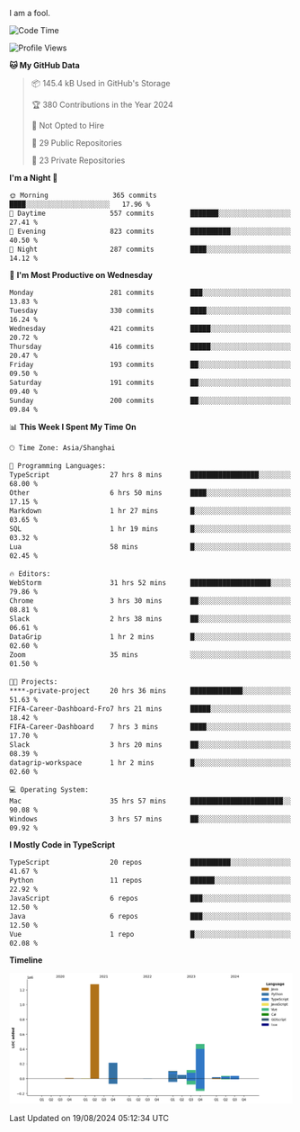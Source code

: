 I am a fool.

<!--START_SECTION:waka-->
![Code Time](http://img.shields.io/badge/Code%20Time-1%2C678%20hrs%2043%20mins-blue)

![Profile Views](http://img.shields.io/badge/Profile%20Views-8-blue)

**🐱 My GitHub Data** 

> 📦 145.4 kB Used in GitHub's Storage 
 > 
> 🏆 380 Contributions in the Year 2024
 > 
> 🚫 Not Opted to Hire
 > 
> 📜 29 Public Repositories 
 > 
> 🔑 23 Private Repositories 
 > 
**I'm a Night 🦉** 

```text
🌞 Morning                365 commits         ████░░░░░░░░░░░░░░░░░░░░░   17.96 % 
🌆 Daytime                557 commits         ███████░░░░░░░░░░░░░░░░░░   27.41 % 
🌃 Evening                823 commits         ██████████░░░░░░░░░░░░░░░   40.50 % 
🌙 Night                  287 commits         ████░░░░░░░░░░░░░░░░░░░░░   14.12 % 
```
📅 **I'm Most Productive on Wednesday** 

```text
Monday                   281 commits         ███░░░░░░░░░░░░░░░░░░░░░░   13.83 % 
Tuesday                  330 commits         ████░░░░░░░░░░░░░░░░░░░░░   16.24 % 
Wednesday                421 commits         █████░░░░░░░░░░░░░░░░░░░░   20.72 % 
Thursday                 416 commits         █████░░░░░░░░░░░░░░░░░░░░   20.47 % 
Friday                   193 commits         ██░░░░░░░░░░░░░░░░░░░░░░░   09.50 % 
Saturday                 191 commits         ██░░░░░░░░░░░░░░░░░░░░░░░   09.40 % 
Sunday                   200 commits         ██░░░░░░░░░░░░░░░░░░░░░░░   09.84 % 
```


📊 **This Week I Spent My Time On** 

```text
🕑︎ Time Zone: Asia/Shanghai

💬 Programming Languages: 
TypeScript               27 hrs 8 mins       █████████████████░░░░░░░░   68.00 % 
Other                    6 hrs 50 mins       ████░░░░░░░░░░░░░░░░░░░░░   17.15 % 
Markdown                 1 hr 27 mins        █░░░░░░░░░░░░░░░░░░░░░░░░   03.65 % 
SQL                      1 hr 19 mins        █░░░░░░░░░░░░░░░░░░░░░░░░   03.32 % 
Lua                      58 mins             █░░░░░░░░░░░░░░░░░░░░░░░░   02.45 % 

🔥 Editors: 
WebStorm                 31 hrs 52 mins      ████████████████████░░░░░   79.86 % 
Chrome                   3 hrs 30 mins       ██░░░░░░░░░░░░░░░░░░░░░░░   08.81 % 
Slack                    2 hrs 38 mins       ██░░░░░░░░░░░░░░░░░░░░░░░   06.61 % 
DataGrip                 1 hr 2 mins         █░░░░░░░░░░░░░░░░░░░░░░░░   02.60 % 
Zoom                     35 mins             ░░░░░░░░░░░░░░░░░░░░░░░░░   01.50 % 

🐱‍💻 Projects: 
****-private-project     20 hrs 36 mins      █████████████░░░░░░░░░░░░   51.63 % 
FIFA-Career-Dashboard-Fro7 hrs 21 mins       █████░░░░░░░░░░░░░░░░░░░░   18.42 % 
FIFA-Career-Dashboard    7 hrs 3 mins        ████░░░░░░░░░░░░░░░░░░░░░   17.70 % 
Slack                    3 hrs 20 mins       ██░░░░░░░░░░░░░░░░░░░░░░░   08.39 % 
datagrip-workspace       1 hr 2 mins         █░░░░░░░░░░░░░░░░░░░░░░░░   02.60 % 

💻 Operating System: 
Mac                      35 hrs 57 mins      ███████████████████████░░   90.08 % 
Windows                  3 hrs 57 mins       ██░░░░░░░░░░░░░░░░░░░░░░░   09.92 % 
```

**I Mostly Code in TypeScript** 

```text
TypeScript               20 repos            ██████████░░░░░░░░░░░░░░░   41.67 % 
Python                   11 repos            ██████░░░░░░░░░░░░░░░░░░░   22.92 % 
JavaScript               6 repos             ███░░░░░░░░░░░░░░░░░░░░░░   12.50 % 
Java                     6 repos             ███░░░░░░░░░░░░░░░░░░░░░░   12.50 % 
Vue                      1 repo              █░░░░░░░░░░░░░░░░░░░░░░░░   02.08 % 
```



**Timeline**

![Lines of Code chart](https://raw.githubusercontent.com/VeejaLiu/VeejaLiu/master/assets/bar_graph.png)


 Last Updated on 19/08/2024 05:12:34 UTC
<!--END_SECTION:waka-->
